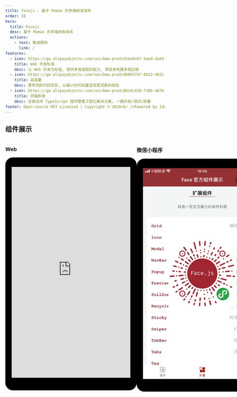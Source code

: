 ```yaml
---
title: facejs - 基于 Remax 的多端研发体系
order: 10
hero:
  title: Facejs
  desc: 基于 Remax 的多端研发体系
  actions:
    - text: 敬请期待
      link: /
features:
  - icon: https://gw.alipayobjects.com/zos/bmw-prod/d1ee0c6f-5aed-4a45-a507-339a4bfe076c/k7bjsocq_w144_h144.png
    title: Web 开发标准
    desc: 以 Web 开发为标准, 提供多端适配的能力, 零成本构建多端应用
  - icon: https://gw.alipayobjects.com/zos/bmw-prod/d60657df-0822-4631-9d7c-e7a869c2f21c/k79dmz3q_w126_h126.png
    title: 高容量
    desc: 更考究的代码实现, 以最小的代码量呈现更完美的体验
  - icon: https://gw.alipayobjects.com/zos/bmw-prod/881dc458-f20b-407b-947a-95104b5ec82b/k79dm8ih_w144_h144.png
    title: 开箱即用
    desc: 全面支持 TypeScript 提供整套工程化解决方案, 一键开发/调试/部署
footer: Open-source MIT Licensed | Copyright © 2020<br />Powered by [dumi](https://d.umijs.org/)
---
```


## 组件展示

<div style="display: flex; justify-content: space-between;">
<div>
<h3>Web</h3>
<div style="border-top:30px solid #000; border-bottom: 40px solid #000; border-left: 20px solid #000; border-right: 20px solid #000; border-radius: 24px; width: 375px; height: 667px">
<iframe src="https://face-js.github.io/web/extension.html" style="border: none; width: 375px; height: 667px;"></iframe> </div>
</div>

<div>
<h3>微信小程序</h3>
<div style="border-top:30px solid #000; border-bottom: 40px solid #000; border-left: 20px solid #000; border-right: 20px solid #000; border-radius: 24px; width: 375px; height: 667px; position: relative;">
  <img src="./wechat.png" width="375" />
  <div style="display: flex; align-items: center; justify-content: center; position: absolute; top: 0; left: 0; width: 100%; height: 100%;">
  <img width="215" src="./gh_70eaeb2cd395_430.png" />
  </div>
</div>
</div>
</div>
